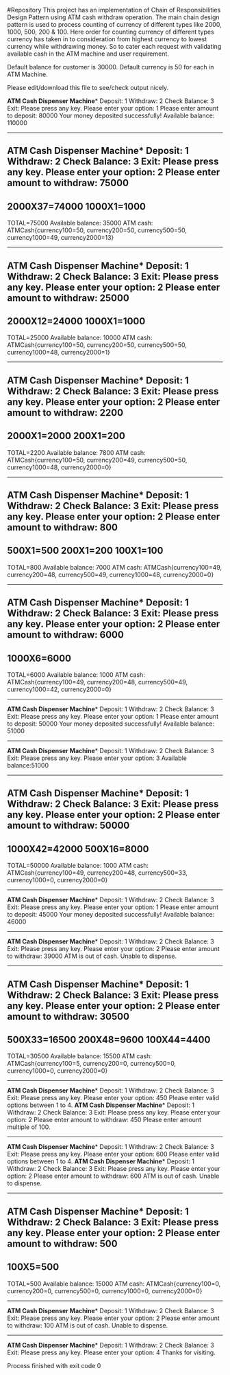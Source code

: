 #Repository
This project has an implementation of Chain of Responsibilities Design Pattern using ATM 
cash withdraw operation. 
The main chain design pattern is used to process counting of currency of different types 
like 2000, 1000, 500, 200 & 100. 
Here order for counting currency of different types currency has taken in to consideration from 
highest currency to lowest currency while withdrawing money. 
So to cater each request with validating available cash in the ATM machine and user requirement.

Default balance for customer is 30000.
Default currency is 50 for each in ATM Machine.

Please edit/download this file to see/check output nicely.

************ATM Cash Dispenser Machine*************
Deposit: 1
Withdraw: 2
Check Balance: 3
Exit: Please press any key.
Please enter your option:
1
Please enter amount to deposit:
80000
Your money deposited successfully!
Available balance: 110000
*****************************
************ATM Cash Dispenser Machine*************
Deposit: 1
Withdraw: 2
Check Balance: 3
Exit: Please press any key.
Please enter your option:
2
Please enter amount to withdraw:
75000
-----------------------
2000X37=74000
1000X1=1000
-----------------------
TOTAL=75000
Available balance: 35000
ATM cash: ATMCash{currency100=50, currency200=50, currency500=50, currency1000=49, currency2000=13}
*****************************
************ATM Cash Dispenser Machine*************
Deposit: 1
Withdraw: 2
Check Balance: 3
Exit: Please press any key.
Please enter your option:
2
Please enter amount to withdraw:
25000
-----------------------
2000X12=24000
1000X1=1000
-----------------------
TOTAL=25000
Available balance: 10000
ATM cash: ATMCash{currency100=50, currency200=50, currency500=50, currency1000=48, currency2000=1}
*****************************
************ATM Cash Dispenser Machine*************
Deposit: 1
Withdraw: 2
Check Balance: 3
Exit: Please press any key.
Please enter your option:
2
Please enter amount to withdraw:
2200
-----------------------
2000X1=2000
200X1=200
-----------------------
TOTAL=2200
Available balance: 7800
ATM cash: ATMCash{currency100=50, currency200=49, currency500=50, currency1000=48, currency2000=0}
*****************************
************ATM Cash Dispenser Machine*************
Deposit: 1
Withdraw: 2
Check Balance: 3
Exit: Please press any key.
Please enter your option:
2
Please enter amount to withdraw:
800
-----------------------
500X1=500
200X1=200
100X1=100
-----------------------
TOTAL=800
Available balance: 7000
ATM cash: ATMCash{currency100=49, currency200=48, currency500=49, currency1000=48, currency2000=0}
*****************************
************ATM Cash Dispenser Machine*************
Deposit: 1
Withdraw: 2
Check Balance: 3
Exit: Please press any key.
Please enter your option:
2
Please enter amount to withdraw:
6000
-----------------------
1000X6=6000
-----------------------
TOTAL=6000
Available balance: 1000
ATM cash: ATMCash{currency100=49, currency200=48, currency500=49, currency1000=42, currency2000=0}
*****************************
************ATM Cash Dispenser Machine*************
Deposit: 1
Withdraw: 2
Check Balance: 3
Exit: Please press any key.
Please enter your option:
1
Please enter amount to deposit:
50000
Your money deposited successfully!
Available balance: 51000
*****************************
************ATM Cash Dispenser Machine*************
Deposit: 1
Withdraw: 2
Check Balance: 3
Exit: Please press any key.
Please enter your option:
3
Available balance:51000
*****************************
************ATM Cash Dispenser Machine*************
Deposit: 1
Withdraw: 2
Check Balance: 3
Exit: Please press any key.
Please enter your option:
2
Please enter amount to withdraw:
50000
-----------------------
1000X42=42000
500X16=8000
-----------------------
TOTAL=50000
Available balance: 1000
ATM cash: ATMCash{currency100=49, currency200=48, currency500=33, currency1000=0, currency2000=0}
*****************************
************ATM Cash Dispenser Machine*************
Deposit: 1
Withdraw: 2
Check Balance: 3
Exit: Please press any key.
Please enter your option:
1
Please enter amount to deposit:
45000
Your money deposited successfully!
Available balance: 46000
*****************************
************ATM Cash Dispenser Machine*************
Deposit: 1
Withdraw: 2
Check Balance: 3
Exit: Please press any key.
Please enter your option:
2
Please enter amount to withdraw:
39000
ATM is out of cash. Unable to dispense.
*****************************
************ATM Cash Dispenser Machine*************
Deposit: 1
Withdraw: 2
Check Balance: 3
Exit: Please press any key.
Please enter your option:
2
Please enter amount to withdraw:
30500
-----------------------
500X33=16500
200X48=9600
100X44=4400
-----------------------
TOTAL=30500
Available balance: 15500
ATM cash: ATMCash{currency100=5, currency200=0, currency500=0, currency1000=0, currency2000=0}
*****************************
************ATM Cash Dispenser Machine*************
Deposit: 1
Withdraw: 2
Check Balance: 3
Exit: Please press any key.
Please enter your option:
450
Please enter valid options between 1 to 4.
************ATM Cash Dispenser Machine*************
Deposit: 1
Withdraw: 2
Check Balance: 3
Exit: Please press any key.
Please enter your option:
2
Please enter amount to withdraw:
450
Please enter amount multiple of 100.
*****************************
************ATM Cash Dispenser Machine*************
Deposit: 1
Withdraw: 2
Check Balance: 3
Exit: Please press any key.
Please enter your option:
600
Please enter valid options between 1 to 4.
************ATM Cash Dispenser Machine*************
Deposit: 1
Withdraw: 2
Check Balance: 3
Exit: Please press any key.
Please enter your option:
2
Please enter amount to withdraw:
600
ATM is out of cash. Unable to dispense.
*****************************
************ATM Cash Dispenser Machine*************
Deposit: 1
Withdraw: 2
Check Balance: 3
Exit: Please press any key.
Please enter your option:
2
Please enter amount to withdraw:
500
-----------------------
100X5=500
-----------------------
TOTAL=500
Available balance: 15000
ATM cash: ATMCash{currency100=0, currency200=0, currency500=0, currency1000=0, currency2000=0}
*****************************
************ATM Cash Dispenser Machine*************
Deposit: 1
Withdraw: 2
Check Balance: 3
Exit: Please press any key.
Please enter your option:
2
Please enter amount to withdraw:
100
ATM is out of cash. Unable to dispense.
*****************************
************ATM Cash Dispenser Machine*************
Deposit: 1
Withdraw: 2
Check Balance: 3
Exit: Please press any key.
Please enter your option:
4
Thanks for visiting.

Process finished with exit code 0
